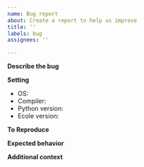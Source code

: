 ```yaml
---
name: Bug report
about: Create a report to help us improve
title: ''
labels: bug
assignees: ''

---
```


**Describe the bug**
<!--- A clear and concise description of what the bug is. --->

**Setting**
- OS: <!--- e.g. MacOS, LInux --->
- Compiler: <!--- if applicable e.g. gcc, clang... with version --->
- Python version:
- Ecole version:

**To Reproduce**
<!--- Steps to reproduce the behavior. --->

**Expected behavior**
<!--- A clear and concise description of what you expected to happen. --->

**Additional context**
<!--- Add any other context about the problem here. --->
